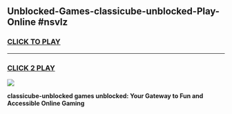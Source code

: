 
## Unblocked-Games-classicube-unblocked-Play-Online #nsvlz
<h3>
<a href="https://news.freeplayer.one?title=classicube-unblocked&ref=3">CLICK TO PLAY</a></h3>
<hr>

<h3>
<a href="https://news.freeplayer.one?title=classicube-unblocked&ref=3">CLICK 2 PLAY</a>
  
</h3>

<a href="https://news.freeplayer.one?title=classicube-unblocked&ref=3"><img src="https://clearcache.store/games.png"></a>


**classicube-unblocked games unblocked: Your Gateway to Fun and Accessible Online Gaming**

